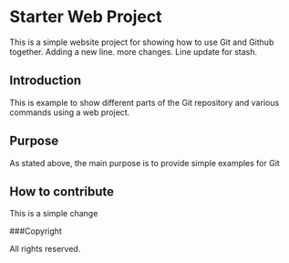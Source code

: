 # Starter Web Project

This is a simple website project for showing how to use Git and Github together.
Adding a new line. more changes. Line update for stash.

## Introduction

This is example to show different parts of the Git repository and various commands using a web project.

## Purpose

As stated above, the main purpose is to provide simple examples for Git


## How to contribute

This is a simple change


###Copyright

All rights reserved. 